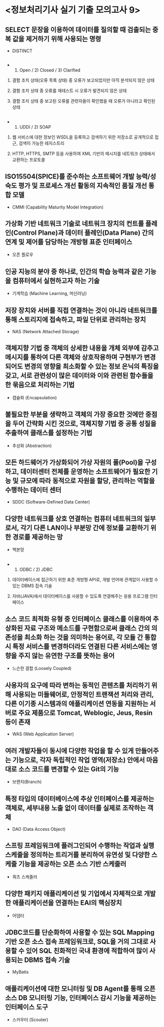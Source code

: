 # <정보처리기사 실기 기출 모의고사 9>

## SELECT 문장을 이용하여 데이터를 질의할 때 검출되는 중복 값을 제거하기 위해 사용되는 명령

* DISTINCT

## 

* 1) Open / 2) Closed / 3) Clarified

1) 결함 조치 상태(오류 목록 상태) 중 오류가 보고되었지만 아직 분석되지 않은 상태



2) 결함 조치 상태 중 오류를 재테스트 시 오류가 발견되지 않은 상태



3) 결함 조치 상태 중 보고된 오류를 관련자들이 확인했을 때 오류가 아니라고 확인된 상태

## 

* 1) UDDI / 2) SOAP

1) 웹 서비스에 대한 정보인 WSDL을 등록하고 검색하기 위한 저장소로 공개적으로 접근, 검색이 가능한 레지스트리



2) HTTP, HTTPS, SMTP 등을 사용하여 XML 기반의 메시지를 네트워크 상태에서 교환하는 프로토콜

## ISO15504(SPICE)를 준수하는 소프트웨어 개발 능력/성숙도 평가 및 프로세스 개선 활동의 지속적인 품질 개선 통합 모델 

* CMMI (Capability Maturity Model Integration)

## 가상화 기반 네트워크 기술로 네트워크 장치의 컨트롤 플레인(Control Plane)과 데이터 플레인(Data Plane) 간의 연계 및 제어를 담당하는 개방형 표준 인터페이스 

* 오픈 플로우

## 인공 지능의 분야 중 하나로, 인간의 학습 능력과 같은 기능을 컴퓨터에서 실현하고자 하는 기술 

* 기계학습 (Machine Learning, 머신러닝)

## 저장 장치와 서버를 직접 연결하는 것이 아니라 네트워크를 통해 스토리지에 접속하고, 파일 단위로 관리하는 장치 

* NAS (Network Attached Storage)

## 객체지향 기법 중 객체의 상세한 내용을 개체 외부에 감추고 메시지를 통하여 다른 객체와 상호작용하며 구현부가 변경되어도 변경의 영향을 최소화할 수 있는 정보 은닉의 특징을 갖고, 서로 관련성이 많은 데이터와 이와 관련된 함수들을 한 묶음으로 처리하는 기법

* 캡슐화 (Encapsulation)

## 불필요한 부분을 생략하고 객체의 가장 중요한 것에만 중점을 두어 간략화 시킨 것으로, 객체지향 기법 중 공통 성질을 추출하여 클래스를 설정하는 기법

* 추상화 (Abstraction)

## 모든 하드웨어가 가상화되어 가상 자원의 풀(Pool)을 구성하고, 데이터센터 전체를 운영하는 소프트웨어가 필요한 기능 및 규모에 따라 동적으로 자원을 할당, 관리하는 역할을 수행하는 데이터 센터 

* SDDC (Software-Defined Data Center)

## 다양한 네트워크를 상호 연결하는 컴퓨터 네트워크의 일부로서, 각기 다른 LAN이나 부분망 간에 정보를 교환하기 위한 경로를 제공하는 망 

* 백본망

## 

* 1) ODBC / 2) JDBC

1) 데이터베이스에 접근하기 위한 표준 개방형 API로, 개발 언어에 관계없이 사용할 수 있는 DBMS 접속 기술



2) 자바(JAVA)에서 데이터베이스를 사용할 수 있도록 연결해주는 응용 프로그램 인터페이스 

## 소스 코드 최적화 유형 중 인터페이스 클래스를 이용하여 추상화된 자료 구조와 메소드를 구현함으로써 클래스 간의 의존성을 최소화 하는 것을 의미하는 용어로, 각 모듈 간 통합 시 특정 서비스를 변경하더라도 연결된 다른 서비스에는 영향을 주지 않는 유연한 구조를 뜻하는 용어

* 느슨한 결합 (Loosely Coupled)

## 사용자의 요구에 따라 변하는 동적인 콘텐츠를 처리하기 위해 사용되는 미들웨어로, 안정적인 트랜잭션 처리와 관리, 다른 이기종 시스템과의 애플리케이션 연동을 지원하는 서버로 주요 제품으로 Tomcat, Weblogic, Jeus, Resin 등이 존재

* WAS (Web Application Server)

## 여러 개발자들이 동시에 다양한 작업을 할 수 있게 만들어주는 기능으로, 각자 독립적인 작업 영역(저장소) 안에서 마음대로 소스 코드를 변경할 수 있는 Git의 기능 

* 브랜치(Branch)

## 특정 타입의 데이터베이스에 추상 인터페이스를 제공하는 객체로, 세부내용 노출 없이 데이터를 실제로 조작하는 객체 

* DAO (Data Access Object)

## 스프링 프레임워크에 플러그인되어 수행하는 작업과 실행 스케줄을 정의하는 트리거를 분리하여 유연성 및 다양한 스케줄 기능을 제공하는 오픈 소스 기반 스케줄러

* 쿼츠 스케줄러

## 다양한 패키지 애플리케이션 및 기업에서 자체적으로 개발한 애플리케이션을 연결하는 EAI의 핵심장치 

* 어댑터

## JDBC코드를 단순화하여 사용할 수 있는 SQL Mapping 기반 오픈 소스 접속 프레임워크로, SQL을 거의 그대로 사용할 수 있어 SQL 친화적인 국내 환경에 적합하여 많이 사용되는 DBMS 접속 기술

* MyBatis

## 애플리케이션에 대한 모니터링 및 DB Agent를 통해 오픈 소스 DB 모니터링 기능, 인터페이스 감시 기능을 제공하는 인터페이스 도구 

* 스카우터 (Scouter)